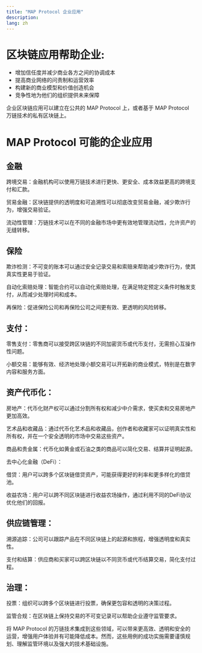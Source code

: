 ```yaml
---
title: "MAP Protocol 企业应用"
description: 
lang: zh
---
```


# 区块链应用帮助企业:

* 增加信任度并减少商业各方之间的协调成本
* 提高商业网络的问责制和运营效率
* 构建新的商业模型和价值创造机会
* 竞争性地为他们的组织提供未来保障

企业区块链应用可以建立在公共的 MAP Protocol 上，或者基于 MAP Protocol 万链技术的私有区块链上。

# **MAP Protocol 可能的企业应用**

## 金融

跨境交易：金融机构可以使用万链技术进行更快、更安全、成本效益更高的跨境支付和汇款。

贸易金融：区块链提供的透明度和可追溯性可以彻底改变贸易金融，减少欺诈行为，增强交易验证。

流动性管理：万链技术可以在不同的金融市场中更有效地管理流动性，允许资产的无缝转移。

## 保险

欺诈检测：不可变的账本可以通过安全记录交易和索赔来帮助减少欺诈行为，使其真实性更易于验证。

自动化索赔处理：智能合约可以自动化索赔处理，在满足特定预定义条件时触发支付，从而减少处理时间和成本。

再保险：促进保险公司和再保险公司之间更有效、更透明的风险转移。

## 支付：

零售支付：零售商可以接受跨区块链的不同加密货币或代币支付，无需担心互操作性问题。

小额交易：能够有效、经济地处理小额交易可以开拓新的商业模式，特别是在数字内容和服务方面。

## 资产代币化：

房地产：代币化财产权可以通过分割所有权和减少中介需求，使买卖和交易房地产更加高效。

艺术品和收藏品：通过代币化艺术品和收藏品，创作者和收藏家可以证明真实性和所有权，并在一个安全透明的市场中交易这些资产。

商品和贵金属：代币化如黄金或石油之类的商品可以简化交易、结算并证明起源。

去中心化金融（DeFi）：

借贷：用户可以跨多个区块链借贷资产，可能获得更好的利率和更多样化的借贷池。

收益农场：用户可以跨不同区块链进行收益农场操作，通过利用不同的DeFi协议优化他们的回报。

## 供应链管理：

溯源追踪：公司可以跟踪产品在不同区块链上的起源和旅程，增强透明度和真实性。

支付和结算：供应商和买家可以跨区块链以不同货币或代币结算交易，简化支付过程。

## 治理：

投票：组织可以跨多个区块链进行投票，确保更包容和透明的决策过程。

监管合规：在区块链上保持交易的不可变记录可以帮助企业遵守监管要求。

将 MAP Protocol 的万链技术集成到这些领域，可以带来更高效、透明和安全的运营，增强用户体验并有可能降低成本。然而，这些用例的成功实施需要谨慎规划、理解监管环境以及强大的技术基础设施。
